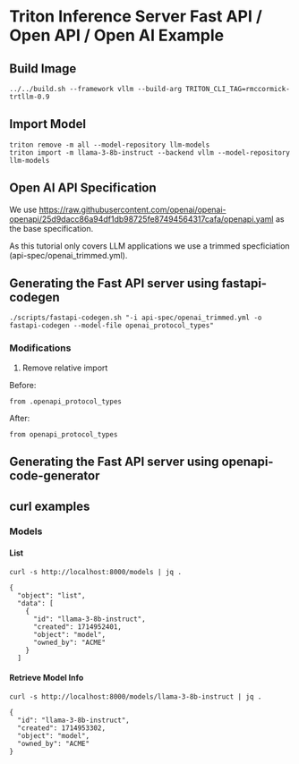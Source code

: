 <!--
# Copyright 2024, NVIDIA CORPORATION & AFFILIATES. All rights reserved.
#
# Redistribution and use in source and binary forms, with or without
# modification, are permitted provided that the following conditions
# are met:
#  * Redistributions of source code must retain the above copyright
#    notice, this list of conditions and the following disclaimer.
#  * Redistributions in binary form must reproduce the above copyright
#    notice, this list of conditions and the following disclaimer in the
#    documentation and/or other materials provided with the distribution.
#  * Neither the name of NVIDIA CORPORATION nor the names of its
#    contributors may be used to endorse or promote products derived
#    from this software without specific prior written permission.
#
# THIS SOFTWARE IS PROVIDED BY THE COPYRIGHT HOLDERS ``AS IS'' AND ANY
# EXPRESS OR IMPLIED WARRANTIES, INCLUDING, BUT NOT LIMITED TO, THE
# IMPLIED WARRANTIES OF MERCHANTABILITY AND FITNESS FOR A PARTICULAR
# PURPOSE ARE DISCLAIMED.  IN NO EVENT SHALL THE COPYRIGHT OWNER OR
# CONTRIBUTORS BE LIABLE FOR ANY DIRECT, INDIRECT, INCIDENTAL, SPECIAL,
# EXEMPLARY, OR CONSEQUENTIAL DAMAGES (INCLUDING, BUT NOT LIMITED TO,
# PROCUREMENT OF SUBSTITUTE GOODS OR SERVICES; LOSS OF USE, DATA, OR
# PROFITS; OR BUSINESS INTERRUPTION) HOWEVER CAUSED AND ON ANY THEORY
# OF LIABILITY, WHETHER IN CONTRACT, STRICT LIABILITY, OR TORT
# (INCLUDING NEGLIGENCE OR OTHERWISE) ARISING IN ANY WAY OUT OF THE USE
# OF THIS SOFTWARE, EVEN IF ADVISED OF THE POSSIBILITY OF SUCH DAMAGE.
-->

# Triton Inference Server Fast API / Open API / Open AI Example

## Build Image
```
../../build.sh --framework vllm --build-arg TRITON_CLI_TAG=rmccormick-trtllm-0.9
```

## Import Model
```
triton remove -m all --model-repository llm-models
triton import -m llama-3-8b-instruct --backend vllm --model-repository llm-models
```

## Open AI API Specification

We use
https://raw.githubusercontent.com/openai/openai-openapi/25d9dacc86a94df1db98725fe87494564317cafa/openapi.yaml
as the base specification.

As this tutorial only covers LLM applications we use a trimmed specficiation (api-spec/openai_trimmed.yml).

## Generating the Fast API server using fastapi-codegen

```
./scripts/fastapi-codegen.sh "-i api-spec/openai_trimmed.yml -o fastapi-codegen --model-file openai_protocol_types"
```

### Modifications

1. Remove relative import

Before:

```
from .openapi_protocol_types
```

After:
```
from openapi_protocol_types
```


## Generating the Fast API server using openapi-code-generator


## curl examples

### Models

#### List

```
curl -s http://localhost:8000/models | jq .
```

```
{
  "object": "list",
  "data": [
    {
      "id": "llama-3-8b-instruct",
      "created": 1714952401,
      "object": "model",
      "owned_by": "ACME"
    }
  ]
```
#### Retrieve Model Info

```
curl -s http://localhost:8000/models/llama-3-8b-instruct | jq .
```

```
{
  "id": "llama-3-8b-instruct",
  "created": 1714953302,
  "object": "model",
  "owned_by": "ACME"
}
```
